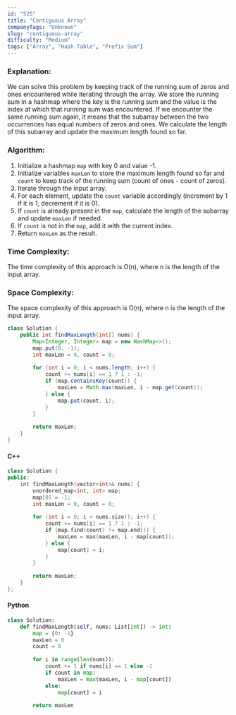 ```yaml
---
id: "525"
title: "Contiguous Array"
companyTags: "Unknown"
slug: "contiguous-array"
difficulty: "Medium"
tags: ["Array", "Hash Table", "Prefix Sum"]
---
```


### Explanation:
We can solve this problem by keeping track of the running sum of zeros and ones encountered while iterating through the array. We store the running sum in a hashmap where the key is the running sum and the value is the index at which that running sum was encountered. If we encounter the same running sum again, it means that the subarray between the two occurrences has equal numbers of zeros and ones. We calculate the length of this subarray and update the maximum length found so far.

### Algorithm:
1. Initialize a hashmap `map` with key 0 and value -1.
2. Initialize variables `maxLen` to store the maximum length found so far and `count` to keep track of the running sum (count of ones - count of zeros).
3. Iterate through the input array.
4. For each element, update the `count` variable accordingly (increment by 1 if it is 1, decrement if it is 0).
5. If `count` is already present in the `map`, calculate the length of the subarray and update `maxLen` if needed.
6. If `count` is not in the `map`, add it with the current index.
7. Return `maxLen` as the result.

### Time Complexity:
The time complexity of this approach is O(n), where n is the length of the input array.

### Space Complexity:
The space complexity of this approach is O(n), where n is the length of the input array.

```java
class Solution {
    public int findMaxLength(int[] nums) {
        Map<Integer, Integer> map = new HashMap<>();
        map.put(0, -1);
        int maxLen = 0, count = 0;
        
        for (int i = 0; i < nums.length; i++) {
            count += nums[i] == 1 ? 1 : -1;
            if (map.containsKey(count)) {
                maxLen = Math.max(maxLen, i - map.get(count));
            } else {
                map.put(count, i);
            }
        }
        
        return maxLen;
    }
}
```

#### C++
```cpp
class Solution {
public:
    int findMaxLength(vector<int>& nums) {
        unordered_map<int, int> map;
        map[0] = -1;
        int maxLen = 0, count = 0;
        
        for (int i = 0; i < nums.size(); i++) {
            count += nums[i] == 1 ? 1 : -1;
            if (map.find(count) != map.end()) {
                maxLen = max(maxLen, i - map[count]);
            } else {
                map[count] = i;
            }
        }
        
        return maxLen;
    }
};
```

#### Python
```python
class Solution:
    def findMaxLength(self, nums: List[int]) -> int:
        map = {0: -1}
        maxLen = 0
        count = 0
        
        for i in range(len(nums)):
            count += 1 if nums[i] == 1 else -1
            if count in map:
                maxLen = max(maxLen, i - map[count])
            else:
                map[count] = i
        
        return maxLen
```